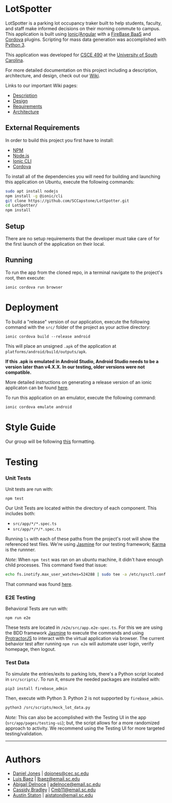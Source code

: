 # LotSpotter

LotSpotter is a parking lot occupancy traker built to help students, faculty, and
staff make informed decisions on their morning commute to campus. This application 
is built using [Ionic](https://ionicframework.com/)/[Angular](https://angular.io/) with a [FireBase BaaS](https://firebase.google.com/) and [Cordova](https://cordova.apache.org/plugins/) plugins. Scripting for mass data generation was accomplished with [Python 3](https://www.python.org/).

This application was developed for [CSCE 490](https://capstone.cse.sc.edu/) at the [University of South Carolina](https://sc.edu/).

For more detailed documentation on this project including a description, architecture, and design, check out our [Wiki](https://github.com/SCCapstone/LotSpotter/wiki).

Links to our important Wiki pages:

* [Description](https://github.com/SCCapstone/LotSpotter/wiki/Project-Description)
* [Design](https://github.com/SCCapstone/LotSpotter/wiki/Design)
* [Requirements](https://github.com/SCCapstone/LotSpotter/wiki/Requirements)
* [Architecture](https://github.com/SCCapstone/LotSpotter/wiki/Architecture)


## External Requirements

In order to build this project you first have to install:

* [NPM](https://www.npmjs.com/)
* [Node.js](https://nodejs.org/en/)
* [Ionic CLI](https://ionicframework.com/docs/cli)
* [Cordova](https://cordova.apache.org/plugins/)

To install all of the dependencies you will need for building and launching this application on Ubuntu, execute the following commands:
```bash
sudo apt install nodejs
npm install -g @ionic/cli
git clone https://github.com/SCCapstone/LotSpotter.git
cd LotSpotter/
npm install
```

## Setup

There are no setup requirements that the developer must take care of for the first launch of the application on their local.

## Running

To run the app from the cloned repo, in a terminal navigate to the project's root, then execute:
```
ionic cordova run browser
```

# Deployment

To build a "release" version of our application, execute the following command with the `src/` folder of the project as your active directory:
```
ionic cordova build --release android
```

This will place an unsigned `.apk` of the application at `platforms/android/build/outputs/apk`.

**If this .apk is emulated in Android Studio, Android Studio needs to be a version later than v4.X.X. In our testing, older versions were not compatible.**
 
More detailed instructions on generating a release version of an ionic applicaton can be found [here](https://ionicframework.com/docs/v1/guide/publishing.html).

To run this application on an emulator, execute the following command:
```
ionic cordova emulate android
```

# Style Guide
Our group will be following [this](https://basarat.gitbook.io/typescript/styleguide)
formatting.

# Testing

### Unit Tests
Unit tests are run with:  
```
npm test
```
Our Unit Tests are located within the directory of each component. This includes both:
 * `src/app/*/*.spec.ts`
 * `src/app/*/*/*.spec.ts`
 
Running `ls` with each of these paths from the project's root will show the referenced test files. We're using [Jasmine](https://jasmine.github.io/) for our testing framework; [Karma](http://karma-runner.github.io/6.0/index.html) is the runnner. 

_Note_: When `npm test` was ran on an ubuntu machine, it didn't have enough child processes. This command fixed that issue:
 ```bash
 echo fs.inotify.max_user_watches=524288 | sudo tee -a /etc/sysctl.conf && sudo sysctl -p
 ```
 That command was found [here](https://stackoverflow.com/questions/53930305/nodemon-error-system-limit-for-number-of-file-watchers-reached).

### E2E Testing
Behavioral Tests are run with:
```
npm run e2e
```
These tests are located in `/e2e/src/app.e2e-spec.ts`. For this we are using the BDD framework [Jasmine](https://jasmine.github.io/) to execute the commands and using [ProtractorJS](https://www.protractortest.org/#/) to interact with the virtual application via browser. The current behavior test after running `npm run e2e` will automate user login, verify homepage, then logout. 

### Test Data
To simulate the entries/exits to parking lots, there's a Python script located in `src/scripts/`. To run it, ensure the needed packages are installed with:
```bash
pip3 install firebase_admin
```
Then, execute with Python 3. Python 2 is not supported by `firebase_admin`.
```bash
python3 /src/scripts/mock_lot_data.py
```

*Note:* This can also be accomplished with the Testing UI in the app (`src/app/pages/testing-ui`); but, the script allows for a more randomized approach to activity. We recommend using the Testing UI for more targeted testing/validation. 

***
# Authors

 * [Daniel Jones](https://github.com/Dojones98) | dojones@cec.sc.edu
 * [Luis Baez](https://github.com/AnadamaBread) | lbaez@email.sc.edu
 * [Abigail Delnoce](https://github.com/adelnoce) | adelnoce@email.sc.edu
 * [Cassidy Bradley](https://github.com/cassidybradley99) | Cmb11@email.sc.edu
 * [Austin Staton](https://github.com/aj-staton) | ajstaton@email.sc.edu

